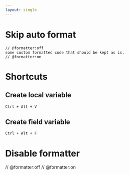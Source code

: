 ```yaml
---
layout: single
---
```


# Skip auto format 
```
// @formatter:off
some custom formatted code that should be kept as is.
// @formatter:on
``` 

# Shortcuts
## Create local variable
````Ctrl + Alt + V````

## Create field variable
````Ctrl + Alt + F````

# Disable formatter
// @formatter:off
// @formatter:on